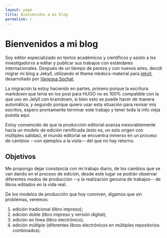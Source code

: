 ```yaml
---
layout: page
title: Bienvenidos a mi blog
permalink: /
---
```


# Bienvenidos a mi blog

Soy editor especializado en textos académicos y científicos y asisto a lxs investigadorxs a editar y publicar sus trabajos con estándares internacionales. Después de un tiempo de pereza y con nuevos aires, decidí migrar mi blog a Jekyll, utilizando el theme mkdocs-material para [jekyll](https://github.com/jekyll/jekyll), desarrollado por [Vanessa Sochat](https://github.com/vsoch).

La migración la estoy haciendo en partes, primero porque la escritura markdown que tenía en los post para HUGO no es 100% compatible con la que uso en Jelyll con kramdown, si bien esto se puede hacer de manera automática, y segundo porque quiero usar esta situación para revisar mis escritos, espero prontamente terminar este trabajo y tener toda la info vieja puesta aquí.

Estoy convencido de que la producción editorial avanza inexorablemente hacia un modelo de edición ramificada (esto es, un solo origen con múltiples salidas), el mundo editorial se encuentra inmerso en un proceso de cambios --con ejemplos a la vista-- del que no hay retorno.

## Objetivos

Me propongo dejar constancia con mi trabajo diario, de los cambios que se van dando en el proceso de edición, desde este lugar se podrán observar diferentes modos de producción --y la realización genuina de trabajos-- de libros editados en la vida real.

De los modelos de producción que hoy conviven, digamos que sin problemas, veremos:

1. edición tradicional (libro impreso);
2. edición doble (libro impreso y versión digital);
3. edición en línea (libro electrónico);
4. edición múltiple (diferentes libros electrónicos en múltiples repositorios combinados).

